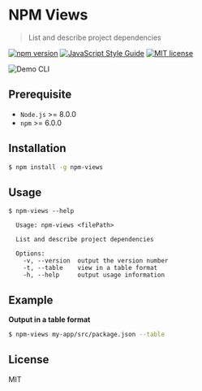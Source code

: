 # NPM Views

> List and describe project dependencies

[![npm version](https://badge.fury.io/js/npm-views.svg)](https://npmjs.org/package/npm-views "View this project on npm")
[![JavaScript Style Guide](https://img.shields.io/badge/code_style-standard-brightgreen.svg)](https://standardjs.com)
[![MIT license](https://img.shields.io/badge/License-MIT-blue.svg)](https://github.com/VeronQ/npm-views/blob/master/LICENSE)

![Demo CLI](../assets/screenshot.png?raw=true)

## Prerequisite

* `Node.js` >= 8.0.0
* `npm` >= 6.0.0
 
## Installation

```sh
$ npm install -g npm-views
```

## Usage

```
$ npm-views --help

  Usage: npm-views <filePath>
  
  List and describe project dependencies
  
  Options:
    -v, --version  output the version number
    -t, --table    view in a table format
    -h, --help     output usage information
```

## Example

**Output in a table format**

```sh
$ npm-views my-app/src/package.json --table
```

## License

MIT
